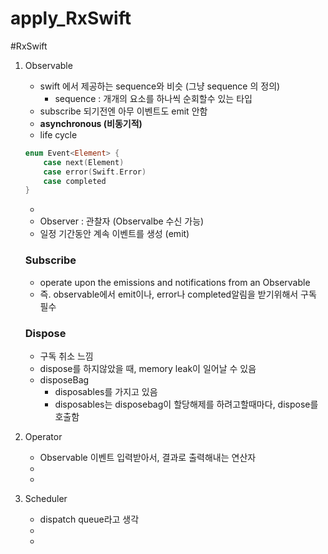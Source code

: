 # apply_RxSwift

#RxSwift

1. Observable
    - swift 에서 제공하는 sequence와 비슷 (그냥 sequence 의 정의)
        - sequence : 개개의 요소를 하나씩 순회할수 있는 타입
    - subscribe 되기전엔 아무 이벤트도 emit 안함
    - **asynchronous (비동기적)**
    - life cycle
    
    ```swift
    enum Event<Element> {
    	case next(Element) 
    	case error(Swift.Error)
    	case completed
    }
    ```
    
    - 
    - Observer : 관찰자 (Observalbe 수신 가능)
    - 일정 기간동안 계속 이벤트를 생성 (emit)
    
    ### Subscribe
    
    - operate upon the emissions and notifications from an Observable
    - 즉. observable에서 emit이나, error나 completed알림을 받기위해서 구독 필수
    
    ### Dispose
    
    - 구독 취소 느낌
    - dispose를 하지않았을 때, memory leak이 일어날 수 있음
    - disposeBag
        - disposables를 가지고 있음
        - disposables는 disposebag이  할당해제를 하려고할때마다, dispose를 호출함
2. Operator
    - Observable 이벤트 입력받아서, 결과로 출력해내는 연산자
    - 
    - 
3. Scheduler
    - dispatch queue라고 생각
    - 
    -
